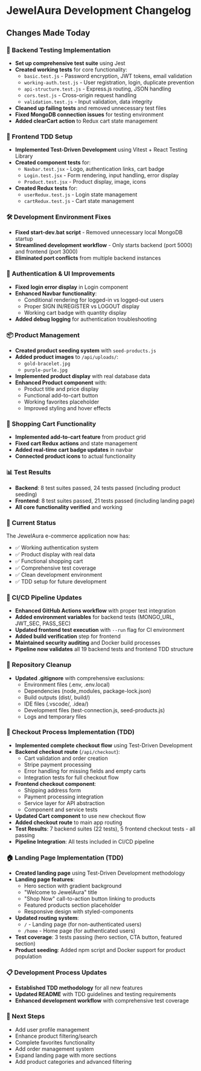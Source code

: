 # JewelAura Development Changelog

## Changes Made Today

### 🧪 Backend Testing Implementation
- **Set up comprehensive test suite** using Jest
- **Created working tests** for core functionality:
  - `basic.test.js` - Password encryption, JWT tokens, email validation
  - `working-auth.test.js` - User registration, login, duplicate prevention
  - `api-structure.test.js` - Express.js routing, JSON handling
  - `cors.test.js` - Cross-origin request handling
  - `validation.test.js` - Input validation, data integrity
- **Cleaned up failing tests** and removed unnecessary test files
- **Fixed MongoDB connection issues** for testing environment
- **Added clearCart action** to Redux cart state management

### 🎨 Frontend TDD Setup
- **Implemented Test-Driven Development** using Vitest + React Testing Library
- **Created component tests** for:
  - `Navbar.test.jsx` - Logo, authentication links, cart badge
  - `Login.test.jsx` - Form rendering, input handling, error display
  - `Product.test.jsx` - Product display, image, icons
- **Created Redux tests** for:
  - `userRedux.test.js` - Login state management
  - `cartRedux.test.js` - Cart state management

### 🛠️ Development Environment Fixes
- **Fixed start-dev.bat script** - Removed unnecessary local MongoDB startup
- **Streamlined development workflow** - Only starts backend (port 5000) and frontend (port 3000)
- **Eliminated port conflicts** from multiple backend instances

### 🔧 Authentication & UI Improvements
- **Fixed login error display** in Login component
- **Enhanced Navbar functionality**:
  - Conditional rendering for logged-in vs logged-out users
  - Proper SIGN IN/REGISTER vs LOGOUT display
  - Working cart badge with quantity display
- **Added debug logging** for authentication troubleshooting

### 📦 Product Management
- **Created product seeding system** with `seed-products.js`
- **Added product images** to `/api/uploads/`:
  - `gold-bracelet.jpg`
  - `purple-purle.jpg`
- **Implemented product display** with real database data
- **Enhanced Product component** with:
  - Product title and price display
  - Functional add-to-cart button
  - Working favorites placeholder
  - Improved styling and hover effects

### 🛒 Shopping Cart Functionality
- **Implemented add-to-cart feature** from product grid
- **Fixed cart Redux actions** and state management
- **Added real-time cart badge updates** in navbar
- **Connected product icons** to actual functionality

### 📊 Test Results
- **Backend**: 8 test suites passed, 24 tests passed (including product seeding)
- **Frontend**: 8 test suites passed, 21 tests passed (including landing page)
- **All core functionality verified** and working

### 🚀 Current Status
The JewelAura e-commerce application now has:
- ✅ Working authentication system
- ✅ Product display with real data
- ✅ Functional shopping cart
- ✅ Comprehensive test coverage
- ✅ Clean development environment
- ✅ TDD setup for future development

### 🔧 CI/CD Pipeline Updates
- **Enhanced GitHub Actions workflow** with proper test integration
- **Added environment variables** for backend tests (MONGO_URL, JWT_SEC, PASS_SEC)
- **Updated frontend test execution** with `--run` flag for CI environment
- **Added build verification** step for frontend
- **Maintained security auditing** and Docker build processes
- **Pipeline now validates** all 19 backend tests and frontend TDD structure

### 📁 Repository Cleanup
- **Updated .gitignore** with comprehensive exclusions:
  - Environment files (.env, .env.local)
  - Dependencies (node_modules, package-lock.json)
  - Build outputs (dist/, build/)
  - IDE files (.vscode/, .idea/)
  - Development files (test-connection.js, seed-products.js)
  - Logs and temporary files

### 🛒 Checkout Process Implementation (TDD)
- **Implemented complete checkout flow** using Test-Driven Development
- **Backend checkout route** (`/api/checkout`):
  - Cart validation and order creation
  - Stripe payment processing
  - Error handling for missing fields and empty carts
  - Integration tests for full checkout flow
- **Frontend checkout component**:
  - Shipping address form
  - Payment processing integration
  - Service layer for API abstraction
  - Component and service tests
- **Updated Cart component** to use new checkout flow
- **Added checkout route** to main app routing
- **Test Results**: 7 backend suites (22 tests), 5 frontend checkout tests - all passing
- **Pipeline Integration**: All tests included in CI/CD pipeline

### 🏠 Landing Page Implementation (TDD)
- **Created landing page** using Test-Driven Development methodology
- **Landing page features**:
  - Hero section with gradient background
  - "Welcome to JewelAura" title
  - "Shop Now" call-to-action button linking to products
  - Featured products section placeholder
  - Responsive design with styled-components
- **Updated routing system**:
  - `/` - Landing page (for non-authenticated users)
  - `/home` - Home page (for authenticated users)
- **Test coverage**: 3 tests passing (hero section, CTA button, featured section)
- **Product seeding**: Added npm script and Docker support for product population

### 📋 Development Process Updates
- **Established TDD methodology** for all new features
- **Updated README** with TDD guidelines and testing requirements
- **Enhanced development workflow** with comprehensive test coverage

### 🔄 Next Steps
- Add user profile management
- Enhance product filtering/search
- Complete favorites functionality
- Add order management system
- Expand landing page with more sections
- Add product categories and advanced filtering